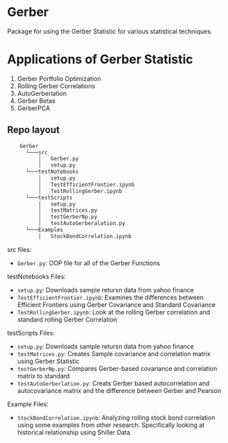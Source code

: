 # Gerber
Package for using the Gerber Statistic for various statistical techniques. 

# Applications of Gerber Statistic
1. Gerber Portfolio Optimization
2. Rolling Gerber Correlations
3. AutoGerberlation
4. Gerber Betas
5. GerberPCA

## Repo layout
```bash
    Gerber
      └───src
          │   Gerber.py
          │   setup.py
      └───testNotebooks
          │   setup.py
          │   TestEfficientFrontier.ipynb
          │   TestRollingGerber.ipynb
      └───testScripts
          │   setup.py
          │   testMatrices.py
          │   testGerberNp.py
          │   testAutoGerberalation.py
      └───Examples
          │   StockBondCorrelation.ipynb
```

src files:
* ```Gerber.py```: OOP file for all of the Gerber Functions

testNotebooks Files:
* ```setup.py```: Downloads sample retursn data from yahoo finance
* ```TestEfficientFrontier.ipynb```: Examines the differences between Efficient Frontiers using Gerber Covariance and Standard Covariance
* ```TestRollingGerber.ipynb```: Look at the rolling Gerber correlation and standard rolling Gerber Correlation

testScripts Files:
* ```setup.py```: Downloads sample retursn data from yahoo finance
* ```testMatrices.py```: Creates Sample covariance and correlation matrix using Gerber Statistic
* ```testGerberNp.py```: Compares Gerber-based covariance and correlation matrix to standard
* ```testAutoGerberlation.py```: Creats Gerber based autocorrelation and autocovariance matrix and the difference between Gerber and Pearson

Example Files:
* ```StockBondCorrelation.ipynb```: Analyzing rolling stock bond correlation using some examples from other research. Specifically looking at historical relationship using Shiller Data.
